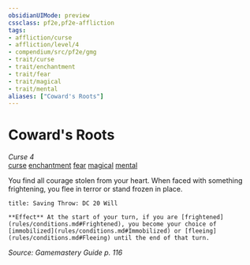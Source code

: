 ```yaml
---
obsidianUIMode: preview
cssclass: pf2e,pf2e-affliction
tags:
- affliction/curse
- affliction/level/4
- compendium/src/pf2e/gmg
- trait/curse
- trait/enchantment
- trait/fear
- trait/magical
- trait/mental
aliases: ["Coward's Roots"]
---
```

# Coward's Roots
*Curse 4*  
[curse](rules/traits/curse.md "Curse Effect Trait")  [enchantment](rules/traits/enchantment.md "Enchantment School Trait")  [fear](rules/traits/fear.md "Fear Effect Trait")  [magical](rules/traits/magical.md "Magical Item Trait")  [mental](rules/traits/mental.md "Mental Effect Trait")  

You find all courage stolen from your heart. When faced with something frightening, you flee in terror or stand frozen in place.

```ad-inline-affliction
title: Saving Throw: DC 20 Will

**Effect** At the start of your turn, if you are [frightened](rules/conditions.md#Frightened), you become your choice of [immobilized](rules/conditions.md#Immobilized) or [fleeing](rules/conditions.md#Fleeing) until the end of that turn.
```

*Source: Gamemastery Guide p. 116*
